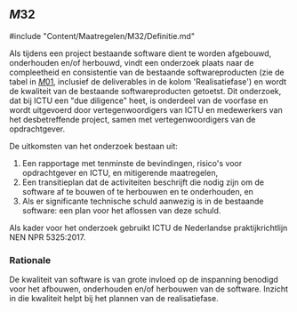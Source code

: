 ## $M32$

#include "Content/Maatregelen/M32/Definitie.md"

Als tijdens een project bestaande software dient te worden afgebouwd, onderhouden en/of herbouwd, vindt een onderzoek plaats naar de compleetheid en consistentie van de bestaande softwareproducten (zie de tabel in [$M01$](#m01), inclusief de deliverables in de kolom 'Realisatiefase') en wordt de kwaliteit van de bestaande softwareproducten getoetst. Dit onderzoek, dat bij ICTU een "due diligence" heet, is onderdeel van de voorfase en wordt uitgevoerd door vertegenwoordigers van ICTU en medewerkers van het desbetreffende project, samen met vertegenwoordigers van de opdrachtgever.

De uitkomsten van het onderzoek bestaan uit:

1. Een rapportage met tenminste de bevindingen, risico's voor opdrachtgever en ICTU, en mitigerende maatregelen,
2. Een transitieplan dat de activiteiten beschrijft die nodig zijn om de software af te bouwen of te herbouwen en te onderhouden, en
3. Als er significante technische schuld aanwezig is in de bestaande software: een plan voor het aflossen van deze schuld.

Als kader voor het onderzoek gebruikt ICTU de Nederlandse praktijkrichtlijn NEN NPR 5325:2017.

### Rationale

De kwaliteit van software is van grote invloed op de inspanning benodigd voor het afbouwen, onderhouden en/of herbouwen van de software. Inzicht in die kwaliteit helpt bij het plannen van de realisatiefase.
